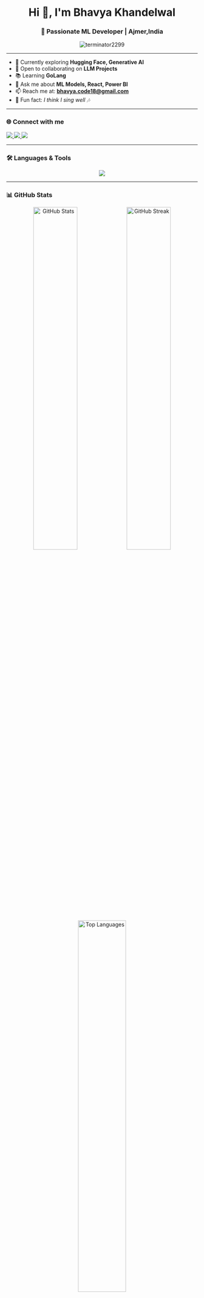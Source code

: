 <h1 align="center">Hi 👋, I'm Bhavya Khandelwal</h1>
<h3 align="center">🚀 Passionate ML Developer | Ajmer,India</h3>

<p align="center">
  <img src="https://komarev.com/ghpvc/?username=terminator2299&label=Profile%20views&color=0e75b6&style=flat" alt="terminator2299" />
</p>

---

- 🌱 Currently exploring **Hugging Face, Generative AI**
- 🤝 Open to collaborating on **LLM Projects**
- 📚 Learning **GoLang**
- 💬 Ask me about **ML Models, React, Power BI**
- 📫 Reach me at: **bhavya.code18@gmail.com**
- 🎤 Fun fact: *I think I sing well 🎶*

---

### 🌐 Connect with me

<p align="left">
  <a href="https://twitter.com/bhavya2299" target="_blank">
    <img src="https://img.shields.io/badge/Twitter-1DA1F2?style=for-the-badge&logo=twitter&logoColor=white"/>
  </a>
  <a href="https://instagram.com/bhavya__khandelwal" target="_blank">
    <img src="https://img.shields.io/badge/Instagram-E4405F?style=for-the-badge&logo=instagram&logoColor=white"/>
  </a>
  <a href="https://www.leetcode.com/bhavya_3549" target="_blank">
    <img src="https://img.shields.io/badge/LeetCode-FFA116?style=for-the-badge&logo=leetcode&logoColor=black"/>
  </a>
</p>

---

### 🛠️ Languages & Tools

<p align="center"> <img src="https://skillicons.dev/icons?i=python,cpp,c,cs,java,html,css,js,react,nodejs,express,flask,django,git,github,docker,mysql,postgres,oracle,figma,linux,vscode,tensorflow,pytorch,pandas,numpy,seaborn,opencv" /> </p>

---

### 📊 GitHub Stats

<div align="center">
  <img src="https://github-readme-stats.vercel.app/api?username=terminator2299&show_icons=true&theme=radical" alt="GitHub Stats" width="48%"/>
  <img src="https://github-readme-streak-stats.herokuapp.com/?user=terminator2299&theme=radical" alt="GitHub Streak" width="48%"/>
</div>

<div align="center">
  <img src="https://github-readme-stats.vercel.app/api/top-langs/?username=terminator2299&layout=compact&theme=radical" alt="Top Languages" width="50%"/>
</div>

---

### 🏆 GitHub Achievements

<p align="center">
  <img src="https://github-profile-trophy.vercel.app/?username=terminator2299&theme=monokai&margin-w=15&no-frame=true" />
</p>

---


